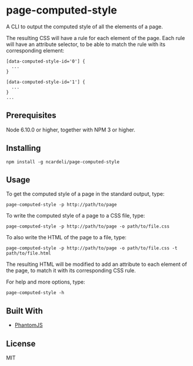 # page-computed-style

A CLI to output the computed style of all the elements of a page.

The resulting CSS will have a rule for each element of the page. Each rule will have an attribute selector, to be able to match the rule with its corresponding element:

```
[data-computed-style-id='0'] {
  ...
}

[data-computed-style-id='1'] {
  ...
}
...
```

## Prerequisites

Node 6.10.0 or higher, together with NPM 3 or higher.

## Installing

```
npm install -g ncardeli/page-computed-style
```

## Usage

To get the computed style of a page in the standard output, type:
```
page-computed-style -p http://path/to/page
```

To write the computed style of a page to a CSS file, type:
```
page-computed-style -p http://path/to/page -o path/to/file.css
```

To also write the HTML of the page to a file, type:
```
page-computed-style -p http://path/to/page -o path/to/file.css -t path/to/file.html
```
The resulting HTML will be modified to add an attribute to each element of the page, to match it with its corresponding CSS rule.

For help and more options, type:

```
page-computed-style -h
```

## Built With

* [PhantomJS](http://http://phantomjs.org/)

## License

MIT
